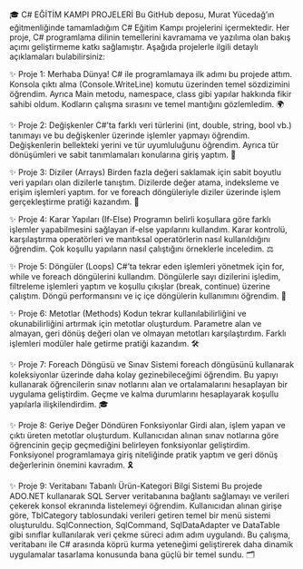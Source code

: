🎓 C# EĞİTİM KAMPI PROJELERİ
Bu GitHub deposu, Murat Yücedağ’ın eğitmenliğinde tamamladığım C# Eğitim Kampı projelerini içermektedir. Her proje, C# programlama dilinin temellerini kavramama ve yazılıma olan bakış açımı geliştirmeme katkı sağlamıştır. Aşağıda projelerle ilgili detaylı açıklamaları bulabilirsiniz:

✨ Proje 1: Merhaba Dünya!
C# ile programlamaya ilk adımı bu projede attım. Konsola çıktı alma (Console.WriteLine) komutu üzerinden temel sözdizimini öğrendim. Ayrıca Main metodu, namespace, class gibi yapılar hakkında fikir sahibi oldum. Kodların çalışma sırasını ve temel mantığını gözlemledim. 🌍

✨ Proje 2: Değişkenler
C#’ta farklı veri türlerini (int, double, string, bool vb.) tanımayı ve bu değişkenler üzerinde işlemler yapmayı öğrendim. Değişkenlerin bellekteki yerini ve tür uyumluluğunu öğrendim. Ayrıca tür dönüşümleri ve sabit tanımlamaları konularına giriş yaptım. 🔢

✨ Proje 3: Diziler (Arrays)
Birden fazla değeri saklamak için sabit boyutlu veri yapıları olan dizilerle tanıştım. Dizilerde değer atama, indeksleme ve erişim işlemleri yaptım. for ve foreach döngüleriyle diziler üzerinde işlem gerçekleştirme pratiği kazandım. 🧩

✨ Proje 4: Karar Yapıları (If-Else)
Programın belirli koşullara göre farklı işlemler yapabilmesini sağlayan if-else yapılarını kullandım. Karar kontrolü, karşılaştırma operatörleri ve mantıksal operatörlerin nasıl kullanıldığını öğrendim. Çok koşullu yapıların nasıl çalıştığını örneklerle inceledim. ⚖️

✨ Proje 5: Döngüler (Loops)
C#’ta tekrar eden işlemleri yönetmek için for, while ve foreach döngülerini kullandım. Döngülerle sayı dizilerini işledim, filtreleme işlemleri yaptım ve koşullu çıkışlar (break, continue) üzerine çalıştım. Döngü performansını ve iç içe döngülerin kullanımını öğrendim. 🔄

✨ Proje 6: Metotlar (Methods)
Kodun tekrar kullanılabilirliğini ve okunabilirliğini artırmak için metotlar oluşturdum. Parametre alan ve almayan, geri dönüş değeri olan ve olmayan metotları karşılaştırdım. Farklı işlemleri modüler hale getirme pratiği kazandım. 🛠️

✨ Proje 7: Foreach Döngüsü ve Sınav Sistemi
foreach döngüsünü kullanarak koleksiyonlar üzerinde daha kolay gezinebileceğimi öğrendim. Bu yapıyı kullanarak öğrencilerin sınav notlarını alan ve ortalamalarını hesaplayan bir uygulama geliştirdim. Geçme ve kalma durumlarını hesaplayarak koşullu yapılarla ilişkilendirdim. 🎓

✨ Proje 8: Geriye Değer Döndüren Fonksiyonlar
Girdi alan, işlem yapan ve çıktı üreten metotlar oluşturdum. Kullanıcıdan alınan sınav notlarına göre öğrencinin geçip geçmediğini belirleyen fonksiyonlar geliştirdim. Fonksiyonel programlamaya giriş niteliğinde pratik yaptım ve geri dönüş değerlerinin önemini kavradım. 🎗️

✨ Proje 9: Veritabanı Tabanlı Ürün-Kategori Bilgi Sistemi
Bu projede ADO.NET kullanarak SQL Server veritabanına bağlantı sağlamayı ve verileri çekerek konsol ekranında listelemeyi öğrendim. Kullanıcıdan alınan girişe göre, TblCategory tablosundaki verileri getiren temel bir menü sistemi oluşturuldu. SqlConnection, SqlCommand, SqlDataAdapter ve DataTable gibi sınıflar kullanılarak veri çekme süreci adım adım uygulandı. Bu çalışma, veritabanı ile C# arasında köprü kurma yeteneğimi geliştirerek daha dinamik uygulamalar tasarlama konusunda bana güçlü bir temel sundu. 🗂️
